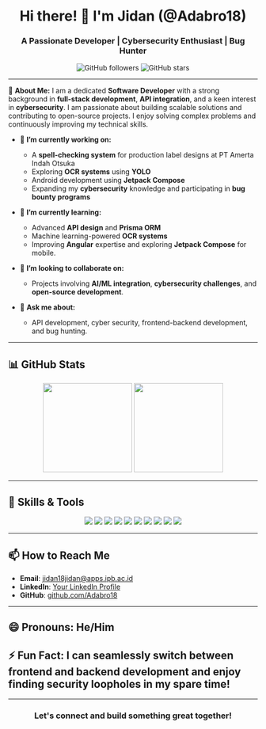 <h1 align="center">Hi there! 👋 I'm Jidan (@Adabro18)</h1>
<h3 align="center">A Passionate Developer | Cybersecurity Enthusiast | Bug Hunter</h3>

<p align="center">
  <img src="https://img.shields.io/github/followers/Adabro18?style=social" alt="GitHub followers">
  <img src="https://img.shields.io/github/stars/Adabro18?style=social" alt="GitHub stars">
</p>

---

🚀 **About Me:**
I am a dedicated **Software Developer** with a strong background in **full-stack development**, **API integration**, and a keen interest in **cybersecurity**. I am passionate about building scalable solutions and contributing to open-source projects. I enjoy solving complex problems and continuously improving my technical skills.

- 🔭 **I’m currently working on:**  
   - A **spell-checking system** for production label designs at PT Amerta Indah Otsuka  
   - Exploring **OCR systems** using **YOLO**  
   - Android development using **Jetpack Compose**  
   - Expanding my **cybersecurity** knowledge and participating in **bug bounty programs**  
   
- 🌱 **I’m currently learning:**  
   - Advanced **API design** and **Prisma ORM**  
   - Machine learning-powered **OCR systems**  
   - Improving **Angular** expertise and exploring **Jetpack Compose** for mobile.

- 👯 **I’m looking to collaborate on:**  
   - Projects involving **AI/ML integration**, **cybersecurity challenges**, and **open-source development**.

- 💬 **Ask me about:**  
   - API development, cyber security, frontend-backend development, and bug hunting.

---

## 📊 **GitHub Stats**

<p align="center">
  <img height="180em" src="https://github-readme-stats.vercel.app/api?username=Adabro18&show_icons=true&theme=radical&count_private=true" />
  <img height="180em" src="https://github-readme-stats.vercel.app/api/top-langs/?username=Adabro18&layout=compact&theme=radical" />
</p>

---

## 💼 **Skills & Tools**

<p align="center">
  <img src="https://img.shields.io/badge/Code-JavaScript-informational?style=flat&logo=javascript&color=F7DF1E" />
  <img src="https://img.shields.io/badge/Code-TypeScript-informational?style=flat&logo=typescript&color=3178C6" />
  <img src="https://img.shields.io/badge/Code-Python-informational?style=flat&logo=python&color=3776AB" />
  <img src="https://img.shields.io/badge/Framework-Angular-informational?style=flat&logo=angular&color=DD0031" />
  <img src="https://img.shields.io/badge/Framework-Node.js-informational?style=flat&logo=node.js&color=339933" />
  <img src="https://img.shields.io/badge/Tools-Docker-informational?style=flat&logo=docker&color=2496ED" />
  <img src="https://img.shields.io/badge/Tools-Git-informational?style=flat&logo=git&color=F05032" />
  <img src="https://img.shields.io/badge/Cloud-Heroku-informational?style=flat&logo=heroku&color=430098" />
  <img src="https://img.shields.io/badge/Database-MySQL-informational?style=flat&logo=mysql&color=4479A1" />
  <img src="https://img.shields.io/badge/Editor-VS_Code-informational?style=flat&logo=visual-studio-code&color=007ACC" />
</p>

---

## 📫 **How to Reach Me**

- **Email**: [jidan18jidan@apps.ipb.ac.id](mailto:jidan18jidan@apps.ipb.ac.id)  
- **LinkedIn**: [Your LinkedIn Profile](https://linkedin.com/)  
- **GitHub**: [github.com/Adabro18](https://github.com/Adabro18)

---

## 😄 **Pronouns:** He/Him  
## ⚡ **Fun Fact:** I can seamlessly switch between frontend and backend development and enjoy finding security loopholes in my spare time!

---

<h3 align="center">Let's connect and build something great together!</h3>
